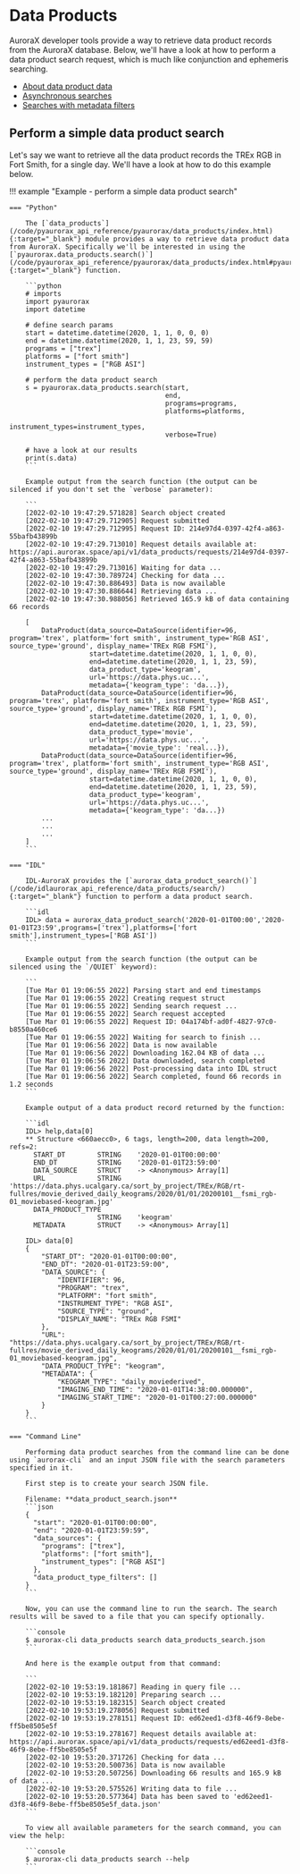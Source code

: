 # Data Products

AuroraX developer tools provide a way to retrieve data product records from the AuroraX database. Below, we'll have a look at how to perform a data product search request, which is much like conjunction and ephemeris searching.

* [About data product data](/about_the_data/categories/#data-products)
* [Asynchronous searches](/code/advanced_usage/asynchronous_search/)
* [Searches with metadata filters](/code/advanced_usage/searches_with_metadata_filters/)

## Perform a simple data product search

Let's say we want to retrieve all the data product records the TREx RGB in Fort Smith, for a single day. We'll have a look at how to do this example below.

!!! example "Example - perform a simple data product search"

    === "Python"

        The [`data_products`](/code/pyaurorax_api_reference/pyaurorax/data_products/index.html){:target="_blank"} module provides a way to retrieve data product data from AuroraX. Specifically we'll be interested in using the [`pyaurorax.data_products.search()`](/code/pyaurorax_api_reference/pyaurorax/data_products/index.html#pyaurorax.data_products.search){:target="_blank"} function.

        ```python
        # imports
        import pyaurorax
        import datetime

        # define search params
        start = datetime.datetime(2020, 1, 1, 0, 0, 0)
        end = datetime.datetime(2020, 1, 1, 23, 59, 59)
        programs = ["trex"]
        platforms = ["fort smith"]
        instrument_types = ["RGB ASI"]

        # perform the data product search
        s = pyaurorax.data_products.search(start,
                                           end,
                                           programs=programs,
                                           platforms=platforms,
                                           instrument_types=instrument_types,
                                           verbose=True)

        # have a look at our results
        print(s.data)
        ```

        Example output from the search function (the output can be silenced if you don't set the `verbose` parameter):

        ```
        [2022-02-10 19:47:29.571828] Search object created
        [2022-02-10 19:47:29.712905] Request submitted
        [2022-02-10 19:47:29.712995] Request ID: 214e97d4-0397-42f4-a863-55bafb43899b
        [2022-02-10 19:47:29.713010] Request details available at: https://api.aurorax.space/api/v1/data_products/requests/214e97d4-0397-42f4-a863-55bafb43899b
        [2022-02-10 19:47:29.713016] Waiting for data ...
        [2022-02-10 19:47:30.789724] Checking for data ...
        [2022-02-10 19:47:30.886493] Data is now available
        [2022-02-10 19:47:30.886644] Retrieving data ...
        [2022-02-10 19:47:30.988056] Retrieved 165.9 kB of data containing 66 records

        [
            DataProduct(data_source=DataSource(identifier=96, program='trex', platform='fort smith', instrument_type='RGB ASI', source_type='ground', display_name='TREx RGB FSMI'), 
                        start=datetime.datetime(2020, 1, 1, 0, 0), 
                        end=datetime.datetime(2020, 1, 1, 23, 59), 
                        data_product_type='keogram', 
                        url='https://data.phys.uc...', 
                        metadata={'keogram_type': 'da...}), 
            DataProduct(data_source=DataSource(identifier=96, program='trex', platform='fort smith', instrument_type='RGB ASI', source_type='ground', display_name='TREx RGB FSMI'), 
                        start=datetime.datetime(2020, 1, 1, 0, 0), 
                        end=datetime.datetime(2020, 1, 1, 23, 59), 
                        data_product_type='movie', 
                        url='https://data.phys.uc...', 
                        metadata={'movie_type': 'real...}), 
            DataProduct(data_source=DataSource(identifier=96, program='trex', platform='fort smith', instrument_type='RGB ASI', source_type='ground', display_name='TREx RGB FSMI'), 
                        start=datetime.datetime(2020, 1, 1, 0, 0), 
                        end=datetime.datetime(2020, 1, 1, 23, 59), 
                        data_product_type='keogram', 
                        url='https://data.phys.uc...', 
                        metadata={'keogram_type': 'da...})
            ...
            ...
            ...
        ]
        ```

    === "IDL"

        IDL-AuroraX provides the [`aurorax_data_product_search()`](/code/idlaurorax_api_reference/data_products/search/){:target="_blank"} function to perform a data product search.

        ```idl
        IDL> data = aurorax_data_product_search('2020-01-01T00:00','2020-01-01T23:59',programs=['trex'],platforms=['fort smith'],instrument_types=['RGB ASI'])
        ```

        Example output from the search function (the output can be silenced using the `/QUIET` keyword):

        ```
        [Tue Mar 01 19:06:55 2022] Parsing start and end timestamps
        [Tue Mar 01 19:06:55 2022] Creating request struct
        [Tue Mar 01 19:06:55 2022] Sending search request ...
        [Tue Mar 01 19:06:55 2022] Search request accepted
        [Tue Mar 01 19:06:55 2022] Request ID: 04a174bf-ad0f-4827-97c0-b8550a460ce6
        [Tue Mar 01 19:06:55 2022] Waiting for search to finish ...
        [Tue Mar 01 19:06:56 2022] Data is now available
        [Tue Mar 01 19:06:56 2022] Downloading 162.04 KB of data ...
        [Tue Mar 01 19:06:56 2022] Data downloaded, search completed
        [Tue Mar 01 19:06:56 2022] Post-processing data into IDL struct
        [Tue Mar 01 19:06:56 2022] Search completed, found 66 records in 1.2 seconds
        ```

        Example output of a data product record returned by the function:

        ```idl
        IDL> help,data[0]
        ** Structure <660aecc0>, 6 tags, length=200, data length=200, refs=2:
          START_DT        STRING    '2020-01-01T00:00:00'
          END_DT          STRING    '2020-01-01T23:59:00'
          DATA_SOURCE     STRUCT    -> <Anonymous> Array[1]
          URL             STRING    'https://data.phys.ucalgary.ca/sort_by_project/TREx/RGB/rt-fullres/movie_derived_daily_keograms/2020/01/01/20200101__fsmi_rgb-01_moviebased-keogram.jpg'
          DATA_PRODUCT_TYPE
                          STRING    'keogram'
          METADATA        STRUCT    -> <Anonymous> Array[1]

        IDL> data[0]
        {
            "START_DT": "2020-01-01T00:00:00",
            "END_DT": "2020-01-01T23:59:00",
            "DATA_SOURCE": {
                "IDENTIFIER": 96,
                "PROGRAM": "trex",
                "PLATFORM": "fort smith",
                "INSTRUMENT_TYPE": "RGB ASI",
                "SOURCE_TYPE": "ground",
                "DISPLAY_NAME": "TREx RGB FSMI"
            },
            "URL": "https://data.phys.ucalgary.ca/sort_by_project/TREx/RGB/rt-fullres/movie_derived_daily_keograms/2020/01/01/20200101__fsmi_rgb-01_moviebased-keogram.jpg",
            "DATA_PRODUCT_TYPE": "keogram",
            "METADATA": {
                "KEOGRAM_TYPE": "daily_moviederived",
                "IMAGING_END_TIME": "2020-01-01T14:38:00.000000",
                "IMAGING_START_TIME": "2020-01-01T00:27:00.000000"
            }
        }
        ```

    === "Command Line"

        Performing data product searches from the command line can be done using `aurorax-cli` and an input JSON file with the search parameters specified in it.

        First step is to create your search JSON file.

        Filename: **data_product_search.json**
        ```json
        {
          "start": "2020-01-01T00:00:00",
          "end": "2020-01-01T23:59:59",
          "data_sources": {
            "programs": ["trex"],
            "platforms": ["fort smith"],
            "instrument_types": ["RGB ASI"]
          },
          "data_product_type_filters": []
        }
        ```

        Now, you can use the command line to run the search. The search results will be saved to a file that you can specify optionally.

        ```console
        $ aurorax-cli data_products search data_products_search.json
        ```

        And here is the example output from that command:

        ```
        [2022-02-10 19:53:19.181867] Reading in query file ...
        [2022-02-10 19:53:19.182120] Preparing search ...
        [2022-02-10 19:53:19.182315] Search object created
        [2022-02-10 19:53:19.278056] Request submitted
        [2022-02-10 19:53:19.278151] Request ID: ed62eed1-d3f8-46f9-8ebe-ff5be8505e5f
        [2022-02-10 19:53:19.278167] Request details available at: https://api.aurorax.space/api/v1/data_products/requests/ed62eed1-d3f8-46f9-8ebe-ff5be8505e5f
        [2022-02-10 19:53:20.371726] Checking for data ...
        [2022-02-10 19:53:20.500736] Data is now available
        [2022-02-10 19:53:20.507256] Downloading 66 results and 165.9 kB of data ...
        [2022-02-10 19:53:20.575526] Writing data to file ...
        [2022-02-10 19:53:20.577364] Data has been saved to 'ed62eed1-d3f8-46f9-8ebe-ff5be8505e5f_data.json'
        ```

        To view all available parameters for the search command, you can view the help:

        ```console
        $ aurorax-cli data_products search --help
        ```
